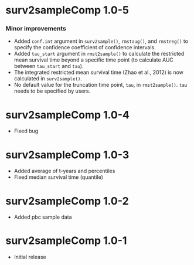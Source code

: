# surv2sampleComp 1.0-5
### Minor improvements
* Added `conf.int` argument in `surv2sample()`, `rmstaug()`, and `rmstreg()` to specify the confidence coefficient of confidence intervals.
* Added `tau_start` argument in `rmst2sample()` to calculate the restricted mean survival time beyond a specific time point (to calculate AUC between `tau_start` and `tau`).
* The integrated restricted mean survival time (Zhao et al., 2012) is now calculated in `surv2sample()`.
* No default value for the truncation time point, `tau`, in `rmst2sample()`. `tau` needs to be specified by users.

# surv2sampleComp 1.0-4
* Fixed bug

# surv2sampleComp 1.0-3
* Added average of t-years and percentiles
* Fixed median survival time (quantile) 

# surv2sampleComp 1.0-2
* Added pbc sample data

# surv2sampleComp 1.0-1
* Initial release
